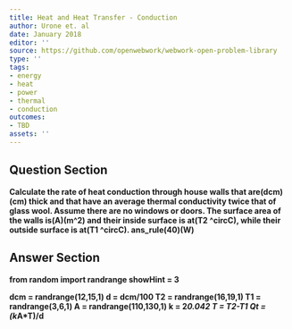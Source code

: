 ```yaml
---
title: Heat and Heat Transfer - Conduction
author: Urone et. al
date: January 2018
editor: ''
source: https://github.com/openwebwork/webwork-open-problem-library
type: ''
tags:
- energy
- heat
- power
- thermal
- conduction
outcomes:
- TBD
assets: ''
---
```


## Question Section 

<b>
Calculate the rate of heat conduction through house walls that are(dcm)(cm) thick and that have an average thermal conductivity twice that of glass wool. Assume there are no windows or doors. The surface area of the walls is(A)(m^2) and their inside surface is at(T2 ^circC), while their outside surface is at(T1 ^circC).
ans_rule(40)(W)



## Answer Section

from random import randrange
showHint = 3

dcm = randrange(12,15,1)
d = dcm/100
T2 = randrange(16,19,1)
T1 = randrange(3,6,1)
A = randrange(110,130,1)
k = 2*0.042
T = T2-T1
Qt = (k*A*T)/d